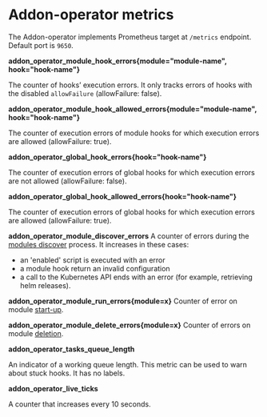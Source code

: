 # Addon-operator metrics

The Addon-operator implements Prometheus target at `/metrics` endpoint. Default port is `9650`.

__addon_operator_module_hook_errors{module="module-name", hook="hook-name"}__

The counter of hooks’ execution errors. It only tracks errors of hooks with the disabled `allowFailure` (allowFailure: false).


__addon_operator_module_hook_allowed_errors{module="module-name", hook="hook-name"}__

The counter of execution errors of module hooks for which execution errors are allowed (allowFailure: true).


__addon_operator_global_hook_errors{hook="hook-name"}__

The counter of execution errors of global hooks for which execution errors are not allowed (allowFailure: false).


__addon_operator_global_hook_allowed_errors{hook="hook-name"}__

The counter of execution errors of global hooks for which execution errors are allowed (allowFailure: true).


__addon_operator_module_discover_errors__
A counter of errors during the [modules discover](LIFECYCLE.md#modules-discover) process. It increases in these cases:
- an 'enabled' script is executed with an error
- a module hook return an invalid configuration
- a call to the Kubernetes API ends with an error (for example, retrieving helm releases).


__addon_operator_module_run_errors{module=x}__
Counter of error on module [start-up](LIFECYCLE.md#modules-lifecycle).

__addon_operator_module_delete_errors{module=x}__
Counter of errors on module [deletion](LIFECYCLE.md#modules-lifecycle).


__addon_operator_tasks_queue_length__

An indicator of a working queue length. This metric can be used to warn about stuck hooks. It has no labels.

__addon_operator_live_ticks__

A counter that increases every 10 seconds.
